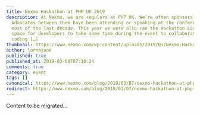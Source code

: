 ```yaml
---
title: Nexmo Hackathon at PHP UK 2019
description: At Nexmo, we are regulars at PHP UK. We’re often sponsors and our
  Advocates between them have been attending or speaking at the conference for
  most of the last decade. This year we were also ran the Hackathon Lounge, a
  space for developers to take some time during the event to collaborate on some
  coding […]
thumbnail: https://www.nexmo.com/wp-content/uploads/2019/03/Nexmo-Hackathon-at-PHP-UK-2019.png
author: lornajane
published: true
published_at: 2019-03-08T07:10:24
comments: true
category: event
tags: []
canonical: https://www.nexmo.com/blog/2019/03/07/nexmo-hackathon-at-php-uk-2019-dr
redirect: https://www.nexmo.com/blog/2019/03/07/nexmo-hackathon-at-php-uk-2019-dr
---
```

Content to be migrated...
